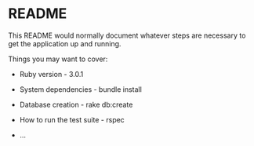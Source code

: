 # README

This README would normally document whatever steps are necessary to get the
application up and running.

Things you may want to cover:

* Ruby version - 3.0.1

* System dependencies - bundle install

* Database creation - rake db:create

* How to run the test suite - rspec

* ...
